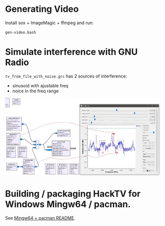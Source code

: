 
# Generating Video

Install sox + ImageMagic + ffmpeg and run:

    gen-video.bash

# Simulate interference with GNU Radio

`tv_from_file_with_noise.grc` has 2 sources of interference:

* sinusoid with ajustable freq
* noice in the freq range

![screenshot](gnu-radio-demo.jpg)

# Building / packaging HackTV for Windows Mingw64 / pacman.

See [Mingw64 + pacman README](hacktv-mingw64-pacman/README.md).
